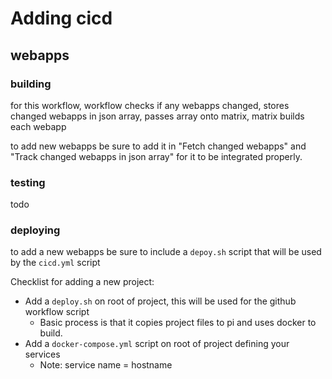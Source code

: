 # Adding cicd

## webapps
### building 
for this workflow, workflow checks if any webapps changed, stores changed webapps in json array, passes array onto matrix, matrix builds each webapp 

to add new webapps be sure to add it in "Fetch changed webapps" and "Track changed webapps in json array" for it to be integrated properly.

### testing
todo

### deploying

to add a new webapps be sure to include a `depoy.sh` script that will be used by the `cicd.yml` script 

Checklist for adding a new project:
- Add a `deploy.sh` on root of project, this will be used for the github workflow script
  - Basic process is that it copies project files to pi and uses docker to build. 
- Add a `docker-compose.yml` script on root of project defining your services 
  - Note: service name = hostname